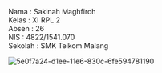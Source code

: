 Nama : Sakinah Maghfiroh <br>
Kelas : XI RPL 2 <br>
Absen : 26 <br>
NIS : 4822/1541.070 <br>
Sekolah : SMK Telkom Malang 

![5e0f7a24-d1ee-11e6-830c-6fe594781190](https://cloud.githubusercontent.com/assets/22133146/21812183/e602a416-d706-11e6-8dcd-8fa3b13257e8.jpg)
